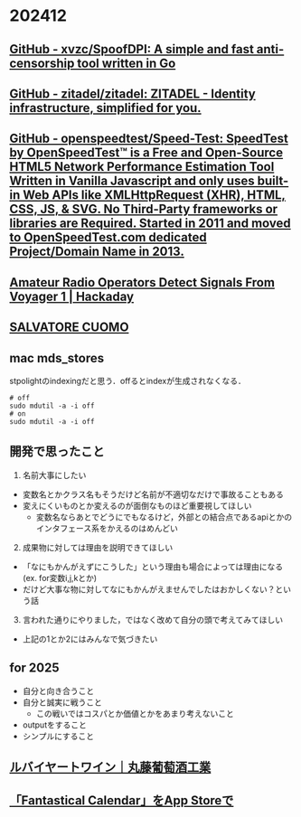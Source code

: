 # 202412

## [GitHub - xvzc/SpoofDPI: A simple and fast anti-censorship tool written in Go](https://github.com/xvzc/SpoofDPI)

## [GitHub - zitadel/zitadel: ZITADEL - Identity infrastructure, simplified for you.](https://github.com/zitadel/zitadel)

## [GitHub - openspeedtest/Speed-Test: SpeedTest by OpenSpeedTest™ is a Free and Open-Source HTML5 Network Performance Estimation Tool Written in Vanilla Javascript and only uses built-in Web APIs like XMLHttpRequest (XHR), HTML, CSS, JS, & SVG. No Third-Party frameworks or libraries are Required. Started in 2011 and moved to OpenSpeedTest.com dedicated Project/Domain Name in 2013.](https://github.com/openspeedtest/Speed-Test)

## [Amateur Radio Operators Detect Signals From Voyager 1 | Hackaday](https://hackaday.com/2024/12/11/amateur-radio-operators-detect-signals-from-voyager-1/)

## [SALVATORE CUOMO](https://www.salvatore.jp/)

## mac mds_stores
stpolightのindexingだと思う．offるとindexが生成されなくなる．
```
# off
sudo mdutil -a -i off
# on
sudo mdutil -a -i off
```

## 開発で思ったこと
1. 名前大事にしたい
- 変数名とかクラス名もそうだけど名前が不適切なだけで事故ることもある
- 変えにくいものとか変えるのが面倒なものほど重要視してほしい
  - 変数名ならあとでどうにでもなるけど，外部との結合点であるapiとかのインタフェース系をかえるのはめんどい
2. 成果物に対しては理由を説明できてほしい
- 「なにもかんがえずにこうした」という理由も場合によっては理由になる(ex. for変数i,j,kとか)
- だけど大事な物に対してなにもかんがえませんでしたはおかしくない？という話
3. 言われた通りにやりました，ではなく改めて自分の頭で考えてみてほしい
- 上記の1とか2にはみんなで気づきたい

## for 2025
- 自分と向き合うこと
- 自分と誠実に戦うこと
  - この戦いではコスパとか価値とかをあまり考えないこと
- outputをすること
- シンプルにすること

## [ルバイヤートワイン｜丸藤葡萄酒工業](https://www.rubaiyat.jp/)

## [「Fantastical Calendar」をApp Storeで](https://apps.apple.com/jp/app/fantastical-calendar/id718043190)
